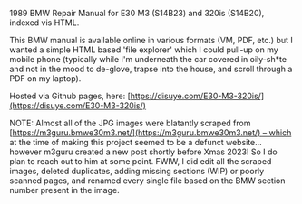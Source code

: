 1989 BMW Repair Manual for E30 M3 (S14B23) and 320is (S14B20), indexed vis HTML. 

This BMW manual is available online in various formats (VM, PDF, etc.) but I wanted a simple HTML based 'file explorer' which I could pull-up on my mobile phone (typically while I'm underneath the car covered in oily-sh*te and not in the mood to de-glove, trapse into the house, and scroll through a PDF on my laptop).

Hosted via Github pages, here:
[https://disuye.com/E30-M3-320is/](https://disuye.com/E30-M3-320is/)

NOTE: Almost all of the JPG images were blatantly scraped from [https://m3guru.bmwe30m3.net/](https://m3guru.bmwe30m3.net/) – which at the time of making this project seemed to be a defunct website... however m3guru created a new post shortly before Xmas 2023! So I do plan to reach out to him at some point. FWIW, I did edit all the scraped images, deleted duplicates, adding missing sections (WIP) or poorly scanned pages, and renamed every single file based on the BMW section number present in the image.
